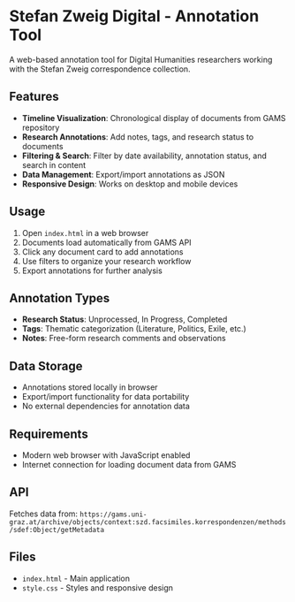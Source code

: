 # Stefan Zweig Digital - Annotation Tool

A web-based annotation tool for Digital Humanities researchers working with the Stefan Zweig correspondence collection.

## Features

- **Timeline Visualization**: Chronological display of documents from GAMS repository
- **Research Annotations**: Add notes, tags, and research status to documents
- **Filtering & Search**: Filter by date availability, annotation status, and search in content
- **Data Management**: Export/import annotations as JSON
- **Responsive Design**: Works on desktop and mobile devices

## Usage

1. Open `index.html` in a web browser
2. Documents load automatically from GAMS API
3. Click any document card to add annotations
4. Use filters to organize your research workflow
5. Export annotations for further analysis

## Annotation Types

- **Research Status**: Unprocessed, In Progress, Completed
- **Tags**: Thematic categorization (Literature, Politics, Exile, etc.)
- **Notes**: Free-form research comments and observations

## Data Storage

- Annotations stored locally in browser
- Export/import functionality for data portability
- No external dependencies for annotation data

## Requirements

- Modern web browser with JavaScript enabled
- Internet connection for loading document data from GAMS

## API

Fetches data from: `https://gams.uni-graz.at/archive/objects/context:szd.facsimiles.korrespondenzen/methods/sdef:Object/getMetadata`

## Files

- `index.html` - Main application
- `style.css` - Styles and responsive design